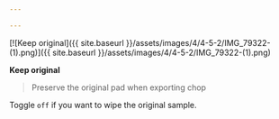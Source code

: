 ```yaml
---

---
```


[![Keep original]({{ site.baseurl }}/assets/images/4/4-5-2/IMG_79322-(1).png)]({{
site.baseurl }}/assets/images/4/4-5-2/IMG_79322-(1).png)

**Keep original**

> Preserve the original pad when exporting chop

Toggle `off` if you want to wipe the original sample.

